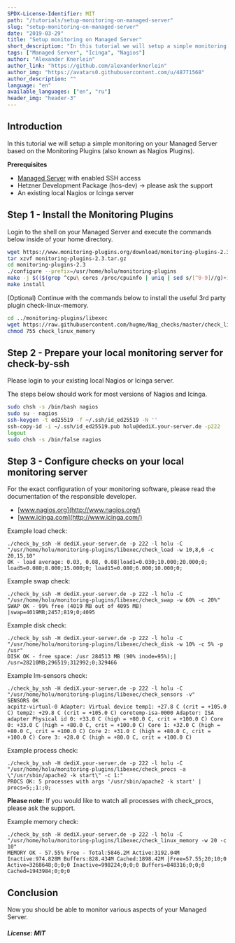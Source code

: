 ```yaml
---
SPDX-License-Identifier: MIT
path: "/tutorials/setup-monitoring-on-managed-server"
slug: "setup-monitoring-on-managed-server"
date: "2019-03-29"
title: "Setup monitoring on Managed Server"
short_description: "In this tutorial we will setup a simple monitoring on your Managed Server based on the Monitoring Plugins (also known as Nagios Plugins)"
tags: ["Managed Server", "Icinga", "Nagios"]
author: "Alexander Knerlein"
author_link: "https://github.com/alexanderknerlein"
author_img: "https://avatars0.githubusercontent.com/u/48771568"
author_description: ""
language: "en"
available_languages: ["en", "ru"]
header_img: "header-3"
---
```



## Introduction

In this tutorial we will setup a simple monitoring on your Managed Server based on the Monitoring Plugins (also known as Nagios Plugins).

**Prerequisites**

- [Managed Server](https://www.hetzner.com/managed-server?country=ot) with enabled SSH access
- Hetzner Development Package (hos-dev) -> please ask the support
- An existing local Nagios or Icinga server

## Step 1 - Install the Monitoring Plugins

Login to the shell on your Managed Server and execute the commands below inside of your home directory.
```bash
wget https://www.monitoring-plugins.org/download/monitoring-plugins-2.3.tar.gz
tar xzvf monitoring-plugins-2.3.tar.gz
cd monitoring-plugins-2.3
./configure --prefix=/usr/home/holu/monitoring-plugins
make -j $(($(grep ^cpu\ cores /proc/cpuinfo | uniq | sed s/[^0-9]//g)+1))
make install
```

(Optional) Continue with the commands below to install the useful 3rd party plugin check-linux-memory.
```bash
cd ../monitoring-plugins/libexec
wget https://raw.githubusercontent.com/hugme/Nag_checks/master/check_linux_memory
chmod 755 check_linux_memory
``` 

## Step 2 - Prepare your local monitoring server for check-by-ssh

Please login to your existing local Nagios or Icinga server.

The steps below should work for most versions of Nagios and Icinga.
```bash
sudo chsh -s /bin/bash nagios
sudo su - nagios
ssh-keygen -t ed25519 -f ~/.ssh/id_ed25519 -N ''
ssh-copy-id -i ~/.ssh/id_ed25519.pub holu@dediX.your-server.de -p222
logout
sudo chsh -s /bin/false nagios
```

## Step 3 - Configure checks on your local monitoring server

For the exact configuration of your monitoring software, please read the documentation of the responsible developer.

- [www.nagios.org](http://www.nagios.org/)
- [www.icinga.com](http://www.icinga.com/)

Example load check:
```
./check_by_ssh -H dediX.your-server.de -p 222 -l holu -C "/usr/home/holu/monitoring-plugins/libexec/check_load -w 10,8,6 -c 20,15,10"
OK - load average: 0.03, 0.08, 0.08|load1=0.030;10.000;20.000;0; load5=0.080;8.000;15.000;0; load15=0.080;6.000;10.000;0;
```

Example swap check:
```
./check_by_ssh -H dediX.your-server.de -p 222 -l holu -C "/usr/home/holu/monitoring-plugins/libexec/check_swap -w 60% -c 20%"
SWAP OK - 99% free (4019 MB out of 4095 MB) |swap=4019MB;2457;819;0;4095
```

Example disk check:
```
./check_by_ssh -H dediX.your-server.de -p 222 -l holu -C "/usr/home/holu/monitoring-plugins/libexec/check_disk -w 10% -c 5% -p /usr"
DISK OK - free space: /usr 284513 MB (90% inode=95%);| /usr=28210MB;296519;312992;0;329466
```

Example lm-sensors check:
```
./check_by_ssh -H dediX.your-server.de -p 222 -l holu -C "/usr/home/holu/monitoring-plugins/libexec/check_sensors -v"
SENSORS OK
acpitz-virtual-0 Adapter: Virtual device temp1: +27.8 C (crit = +105.0 C) temp2: +29.8 C (crit = +105.0 C) coretemp-isa-0000 Adapter: ISA adapter Physical id 0: +33.0 C (high = +80.0 C, crit = +100.0 C) Core 0: +33.0 C (high = +80.0 C, crit = +100.0 C) Core 1: +32.0 C (high = +80.0 C, crit = +100.0 C) Core 2: +31.0 C (high = +80.0 C, crit = +100.0 C) Core 3: +28.0 C (high = +80.0 C, crit = +100.0 C)
```

Example process check:
```
./check_by_ssh -H dediX.your-server.de -p 222 -l holu -C "/usr/home/holu/monitoring-plugins/libexec/check_procs -a \"/usr/sbin/apache2 -k start\" -c 1:"
PROCS OK: 5 processes with args '/usr/sbin/apache2 -k start' | procs=5;;1:;0;
```
**Please note:** If you would like to watch all processes with check_procs, please ask the support.

Example memory check:
```
./check_by_ssh -H dediX.your-server.de -p 222 -l holu -C "/usr/home/holu/monitoring-plugins/libexec/check_linux_memory -w 20 -c 10"
MEMORY OK - 57.55% Free - Total:5846.2M Active:3192.04M Inactive:974.828M Buffers:828.434M Cached:1898.42M |Free=57.55;20;10;0 Active=3268648;0;0;0 Inactive=998224;0;0;0 Buffers=848316;0;0;0 Cached=1943984;0;0;0
```

## Conclusion

Now you should be able to monitor various aspects of your Managed Server.

##### License: MIT

<!---

Contributors's Certificate of Origin

By making a contribution to this project, I certify that:

(a) The contribution was created in whole or in part by me and I have
    the right to submit it under the license indicated in the file; or

(b) The contribution is based upon previous work that, to the best of my
    knowledge, is covered under an appropriate license and I have the
    right under that license to submit that work with modifications,
    whether created in whole or in part by me, under the same license
    (unless I am permitted to submit under a different license), as
    indicated in the file; or

(c) The contribution was provided directly to me by some other person
    who certified (a), (b) or (c) and I have not modified it.

(d) I understand and agree that this project and the contribution are
    public and that a record of the contribution (including all personal
    information I submit with it, including my sign-off) is maintained
    indefinitely and may be redistributed consistent with this project
    or the license(s) involved.

Signed-off-by: [Alexander Knerlein alexanderknerlein@outlook.de]

-->
